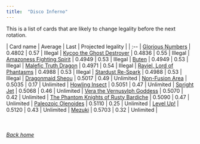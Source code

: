 ```yaml
---
title:  "Disco Inferno"
---
```


This is a list of cards that are likely to change legality before the next rotation.

| Card name | Average | Last | Projected legality |
| :-- |
[Glorious Numbers](https://db.ygoprodeck.com/card/?search=Glorious%20Numbers) | 0.4802 | 0.57 | Illegal |
[Kycoo the Ghost Destroyer](https://db.ygoprodeck.com/card/?search=Kycoo%20the%20Ghost%20Destroyer) | 0.4836 | 0.55 | Illegal |
[Amazoness Fighting Spirit](https://db.ygoprodeck.com/card/?search=Amazoness%20Fighting%20Spirit) | 0.4949 | 0.53 | Illegal |
[Buten](https://db.ygoprodeck.com/card/?search=Buten) | 0.4949 | 0.53 | Illegal |
[Malefic Truth Dragon](https://db.ygoprodeck.com/card/?search=Malefic%20Truth%20Dragon) | 0.4971 | 0.54 | Illegal |
[Raviel, Lord of Phantasms](https://db.ygoprodeck.com/card/?search=Raviel,%20Lord%20of%20Phantasms) | 0.4988 | 0.53 | Illegal |
[Stardust Re-Spark](https://db.ygoprodeck.com/card/?search=Stardust%20Re-Spark) | 0.4988 | 0.53 | Illegal |
[Dragonmaid Sheou](https://db.ygoprodeck.com/card/?search=Dragonmaid%20Sheou) | 0.5017 | 0.49 | Unlimited |
[Non-Fusion Area](https://db.ygoprodeck.com/card/?search=Non-Fusion%20Area) | 0.5035 | 0.17 | Unlimited |
[Howling Insect](https://db.ygoprodeck.com/card/?search=Howling%20Insect) | 0.5051 | 0.47 | Unlimited |
[Spright Jet](https://db.ygoprodeck.com/card/?search=Spright%20Jet) | 0.5068 | 0.46 | Unlimited |
[Vera the Vernusylph Goddess](https://db.ygoprodeck.com/card/?search=Vera%20the%20Vernusylph%20Goddess) | 0.5070 | 0.42 | Unlimited |
[The Phantom Knights of Rusty Bardiche](https://db.ygoprodeck.com/card/?search=The%20Phantom%20Knights%20of%20Rusty%20Bardiche) | 0.5090 | 0.47 | Unlimited |
[Paleozoic Olenoides](https://db.ygoprodeck.com/card/?search=Paleozoic%20Olenoides) | 0.5110 | 0.25 | Unlimited |
[Level Up!](https://db.ygoprodeck.com/card/?search=Level%20Up!) | 0.5120 | 0.43 | Unlimited |
[Mezuki](https://db.ygoprodeck.com/card/?search=Mezuki) | 0.5703 | 0.32 | Unlimited |

<br>

###### [Back home](index)